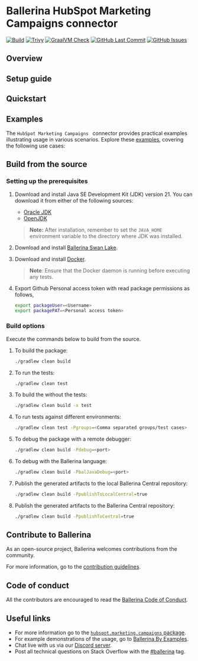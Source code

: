 # Ballerina HubSpot Marketing Campaigns  connector

[![Build](https://github.com/ballerina-platform/module-ballerinax-hubspot.marketing.campaigns/actions/workflows/ci.yml/badge.svg)](https://github.com/ballerina-platform/module-ballerinax-hubspot.marketing.campaigns/actions/workflows/ci.yml)
[![Trivy](https://github.com/ballerina-platform/module-ballerinax-hubspot.marketing.campaigns/actions/workflows/trivy-scan.yml/badge.svg)](https://github.com/ballerina-platform/module-ballerinax-hubspot.marketing.campaigns/actions/workflows/trivy-scan.yml)
[![GraalVM Check](https://github.com/ballerina-platform/module-ballerinax-hubspot.marketing.campaigns/actions/workflows/build-with-bal-test-graalvm.yml/badge.svg)](https://github.com/ballerina-platform/module-ballerinax-hubspot.marketing.campaigns/actions/workflows/build-with-bal-test-graalvm.yml)
[![GitHub Last Commit](https://img.shields.io/github/last-commit/ballerina-platform/module-ballerinax-hubspot.marketing.campaigns.svg)](https://github.com/ballerina-platform/module-ballerinax-hubspot.marketing.campaigns/commits/master)
[![GitHub Issues](https://img.shields.io/github/issues/ballerina-platform/ballerina-library/module/hubspot.marketing.campaigns.svg?label=Open%20Issues)](https://github.com/ballerina-platform/ballerina-library/labels/module%hubspot.marketing.campaigns)

## Overview

[//]: # (TODO: Add overview mentioning the purpose of the module, supported REST API versions, and other high-level details.)

## Setup guide

[//]: # (TODO: Add detailed steps to obtain credentials and configure the module.)

## Quickstart

[//]: # (TODO: Add a quickstart guide to demonstrate a basic functionality of the module, including sample code snippets.)

## Examples

The `HubSpot Marketing Campaigns ` connector provides practical examples illustrating usage in various scenarios. Explore these [examples](https://github.com/module-ballerinax-hubspot.marketing.campaigns/examples/), covering the following use cases:

[//]: # (TODO: Add examples)

## Build from the source

### Setting up the prerequisites

1. Download and install Java SE Development Kit (JDK) version 21. You can download it from either of the following sources:

    * [Oracle JDK](https://www.oracle.com/java/technologies/downloads/)
    * [OpenJDK](https://adoptium.net/)

   > **Note:** After installation, remember to set the `JAVA_HOME` environment variable to the directory where JDK was installed.

2. Download and install [Ballerina Swan Lake](https://ballerina.io/).

3. Download and install [Docker](https://www.docker.com/get-started).

   > **Note**: Ensure that the Docker daemon is running before executing any tests.

4. Export Github Personal access token with read package permissions as follows,

    ```bash
    export packageUser=<Username>
    export packagePAT=<Personal access token>
    ```

### Build options

Execute the commands below to build from the source.

1. To build the package:

   ```bash
   ./gradlew clean build
   ```

2. To run the tests:

   ```bash
   ./gradlew clean test
   ```

3. To build the without the tests:

   ```bash
   ./gradlew clean build -x test
   ```

4. To run tests against different environments:

   ```bash
   ./gradlew clean test -Pgroups=<Comma separated groups/test cases>
   ```

5. To debug the package with a remote debugger:

   ```bash
   ./gradlew clean build -Pdebug=<port>
   ```

6. To debug with the Ballerina language:

   ```bash
   ./gradlew clean build -PbalJavaDebug=<port>
   ```

7. Publish the generated artifacts to the local Ballerina Central repository:

    ```bash
    ./gradlew clean build -PpublishToLocalCentral=true
    ```

8. Publish the generated artifacts to the Ballerina Central repository:

   ```bash
   ./gradlew clean build -PpublishToCentral=true
   ```

## Contribute to Ballerina

As an open-source project, Ballerina welcomes contributions from the community.

For more information, go to the [contribution guidelines](https://github.com/ballerina-platform/ballerina-lang/blob/master/CONTRIBUTING.md).

## Code of conduct

All the contributors are encouraged to read the [Ballerina Code of Conduct](https://ballerina.io/code-of-conduct).

## Useful links

* For more information go to the [`hubspot.marketing.campaigns` package](https://central.ballerina.io/ballerinax/hubspot.marketing.campaigns/latest).
* For example demonstrations of the usage, go to [Ballerina By Examples](https://ballerina.io/learn/by-example/).
* Chat live with us via our [Discord server](https://discord.gg/ballerinalang).
* Post all technical questions on Stack Overflow with the [#ballerina](https://stackoverflow.com/questions/tagged/ballerina) tag.
